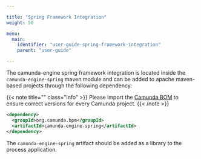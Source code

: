 ```yaml
---

title: "Spring Framework Integration"
weight: 50

menu:
  main:
    identifier: "user-guide-spring-framework-integration"
    parent: "user-guide"

---
```


The camunda-engine spring framework integration is located inside the `camunda-engine-spring` maven module and can be added to apache maven-based projects through the following dependency:

{{< note title="" class="info" >}}
  Please import the [Camunda BOM](/get-started/apache-maven/) to ensure correct versions for every Camunda project.
{{< /note >}}

```xml
<dependency>
  <groupId>org.camunda.bpm</groupId>
  <artifactId>camunda-engine-spring</artifactId>
</dependency>
```

The `camunda-engine-spring` artifact should be added as a library to the process application.

